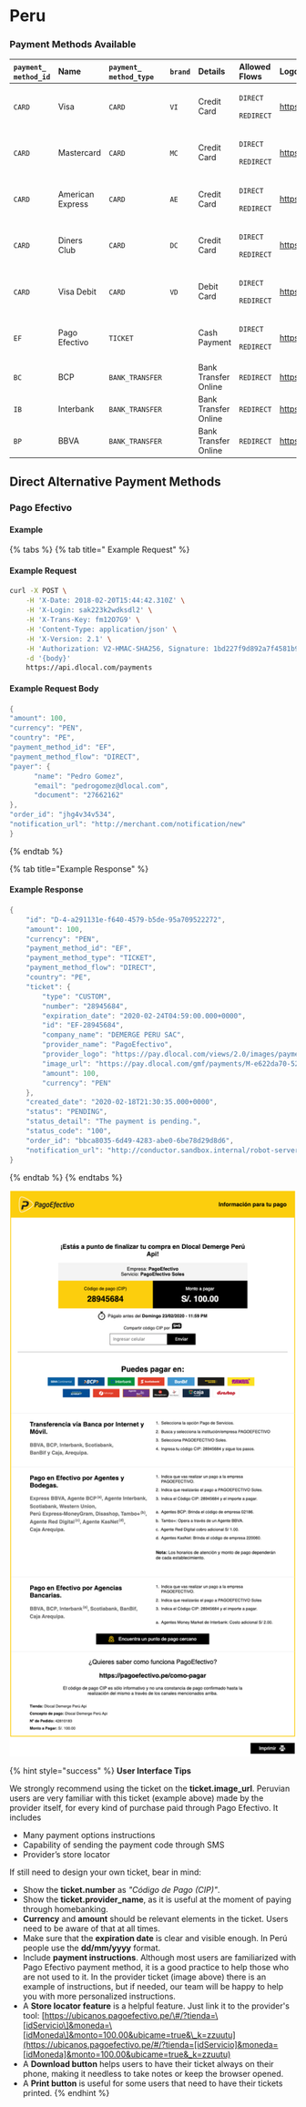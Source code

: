 # Peru

### Payment Methods Available



<table>
  <thead>
    <tr>
      <th style="text-align:left"><code>payment_<br />method_id</code>
      </th>
      <th style="text-align:left"><b>Name</b>
      </th>
      <th style="text-align:left"><code>payment_<br />method_type</code>
      </th>
      <th style="text-align:left"><code>brand</code>
      </th>
      <th style="text-align:left"><b>Details</b>
      </th>
      <th style="text-align:left">Allowed Flows</th>
      <th style="text-align:left"><b>Logos</b>
      </th>
    </tr>
  </thead>
  <tbody>
    <tr>
      <td style="text-align:left"><code>CARD</code>
      </td>
      <td style="text-align:left">Visa</td>
      <td style="text-align:left"><code>CARD</code>
      </td>
      <td style="text-align:left"><code>VI</code>
      </td>
      <td style="text-align:left">Credit Card</td>
      <td style="text-align:left">
        <p><code>DIRECT</code>
        </p>
        <p><code>REDIRECT</code>
        </p>
      </td>
      <td style="text-align:left">&#x200B;<a href="https://pay.dlocal.com/views/2.0/images/payments/VI.png">https://pay.dlocal.com/views/2.0/images/payments/VI.png</a>&#x200B;</td>
    </tr>
    <tr>
      <td style="text-align:left"><code>CARD</code>
      </td>
      <td style="text-align:left">Mastercard</td>
      <td style="text-align:left"><code>CARD</code>
      </td>
      <td style="text-align:left"><code>MC</code>
      </td>
      <td style="text-align:left">Credit Card</td>
      <td style="text-align:left">
        <p><code>DIRECT</code>
        </p>
        <p><code>REDIRECT</code>
        </p>
      </td>
      <td style="text-align:left">&#x200B;<a href="https://pay.dlocal.com/views/2.0/images/payments/MC.png">https://pay.dlocal.com/views/2.0/images/payments/MC.png</a>&#x200B;</td>
    </tr>
    <tr>
      <td style="text-align:left"><code>CARD</code>
      </td>
      <td style="text-align:left">American Express</td>
      <td style="text-align:left"><code>CARD</code>
      </td>
      <td style="text-align:left"><code>AE</code>
      </td>
      <td style="text-align:left">Credit Card</td>
      <td style="text-align:left">
        <p><code>DIRECT</code>
        </p>
        <p><code>REDIRECT</code>
        </p>
      </td>
      <td style="text-align:left">&#x200B;<a href="https://pay.dlocal.com/views/2.0/images/payments/AE.png">https://pay.dlocal.com/views/2.0/images/payments/AE.png</a>&#x200B;</td>
    </tr>
    <tr>
      <td style="text-align:left"><code>CARD</code>
      </td>
      <td style="text-align:left">Diners Club</td>
      <td style="text-align:left"><code>CARD</code>
      </td>
      <td style="text-align:left"><code>DC</code>
      </td>
      <td style="text-align:left">Credit Card</td>
      <td style="text-align:left">
        <p><code>DIRECT</code>
        </p>
        <p><code>REDIRECT</code>
        </p>
      </td>
      <td style="text-align:left">&#x200B;<a href="https://pay.dlocal.com/views/2.0/images/payments/DC.png">https://pay.dlocal.com/views/2.0/images/payments/DC.png</a>&#x200B;</td>
    </tr>
    <tr>
      <td style="text-align:left"><code>CARD</code>
      </td>
      <td style="text-align:left">Visa Debit</td>
      <td style="text-align:left"><code>CARD</code>
      </td>
      <td style="text-align:left"><code>VD</code>
      </td>
      <td style="text-align:left">Debit Card</td>
      <td style="text-align:left">
        <p><code>DIRECT</code>
        </p>
        <p><code>REDIRECT</code>
        </p>
      </td>
      <td style="text-align:left">&#x200B;<a href="https://pay.dlocal.com/views/2.0/images/payments/VD.png">https://pay.dlocal.com/views/2.0/images/payments/VD.png</a>&#x200B;</td>
    </tr>
    <tr>
      <td style="text-align:left"><code>EF</code>
      </td>
      <td style="text-align:left">Pago Efectivo</td>
      <td style="text-align:left"><code>TICKET</code>
      </td>
      <td style="text-align:left"></td>
      <td style="text-align:left">Cash Payment</td>
      <td style="text-align:left">
        <p><code>DIRECT</code>
        </p>
        <p><code>REDIRECT</code>
        </p>
      </td>
      <td style="text-align:left">&#x200B;<a href="https://pay.dlocal.com/views/2.0/images/payments/EF.png">https://pay.dlocal.com/views/2.0/images/payments/EF.png</a>&#x200B;</td>
    </tr>
    <tr>
      <td style="text-align:left"><code>BC</code>
      </td>
      <td style="text-align:left">BCP</td>
      <td style="text-align:left"><code>BANK_TRANSFER</code>
      </td>
      <td style="text-align:left"></td>
      <td style="text-align:left">Bank Transfer Online</td>
      <td style="text-align:left"><code>REDIRECT</code>
      </td>
      <td style="text-align:left">&#x200B;<a href="https://pay.dlocal.com/views/2.0/images/payments/BC.png">https://pay.dlocal.com/views/2.0/images/payments/BC.png</a>&#x200B;</td>
    </tr>
    <tr>
      <td style="text-align:left"><code>IB</code>
      </td>
      <td style="text-align:left">Interbank</td>
      <td style="text-align:left"><code>BANK_TRANSFER</code>
      </td>
      <td style="text-align:left"></td>
      <td style="text-align:left">Bank Transfer Online</td>
      <td style="text-align:left"><code>REDIRECT</code>
      </td>
      <td style="text-align:left">&#x200B;<a href="https://pay.dlocal.com/views/2.0/images/payments/IB.png">https://pay.dlocal.com/views/2.0/images/payments/IB.png</a>&#x200B;</td>
    </tr>
    <tr>
      <td style="text-align:left"><code>BP</code>
      </td>
      <td style="text-align:left">BBVA</td>
      <td style="text-align:left"><code>BANK_TRANSFER</code>
      </td>
      <td style="text-align:left"></td>
      <td style="text-align:left">Bank Transfer Online</td>
      <td style="text-align:left"><code>REDIRECT</code>
      </td>
      <td style="text-align:left">&#x200B;<a href="https://pay.dlocal.com/views/2.0/images/payments/BP.png">https://pay.dlocal.com/views/2.0/images/payments/BP.png</a>&#x200B;</td>
    </tr>
  </tbody>
</table>

## Direct Alternative Payment Methods

### Pago Efectivo

#### Example

{% tabs %}
{% tab title=" Example Request" %}
#### Example Request

```bash
curl -X POST \
    -H 'X-Date: 2018-02-20T15:44:42.310Z' \
    -H 'X-Login: sak223k2wdksdl2' \
    -H 'X-Trans-Key: fm12O7G9' \
    -H 'Content-Type: application/json' \
    -H 'X-Version: 2.1' \
    -H 'Authorization: V2-HMAC-SHA256, Signature: 1bd227f9d892a7f4581b998c21e353b1686a6bdad5940e7bb6aa596c96e0a6ec' \
    -d '{body}'
    https://api.dlocal.com/payments
```

#### Example Request Body

```c
{
"amount": 100,
"currency": "PEN",
"country": "PE",
"payment_method_id": "EF",
"payment_method_flow": "DIRECT",
"payer": {
      "name": "Pedro Gomez",
      "email": "pedrogomez@dlocal.com",
      "document": "27662162"
},
"order_id": "jhg4v34v534",
"notification_url": "http://merchant.com/notification/new"
}
```
{% endtab %}

{% tab title="Example Response" %}
#### Example Response

```c
{
    "id": "D-4-a291131e-f640-4579-b5de-95a709522272",
    "amount": 100,
    "currency": "PEN",
    "payment_method_id": "EF",
    "payment_method_type": "TICKET",
    "payment_method_flow": "DIRECT",
    "country": "PE",
    "ticket": {
        "type": "CUSTOM",
        "number": "28945684",
        "expiration_date": "2020-02-24T04:59:00.000+0000",
        "id": "EF-28945684",
        "company_name": "DEMERGE PERU SAC",
        "provider_name": "PagoEfectivo",
        "provider_logo": "https://pay.dlocal.com/views/2.0/images/payments/EF.png",
        "image_url": "https://pay.dlocal.com/gmf/payments/M-e622da70-5295-11ea-addf-83f8a04e38b5",
        "amount": 100,
        "currency": "PEN"
    },
    "created_date": "2020-02-18T21:30:35.000+0000",
    "status": "PENDING",
    "status_detail": "The payment is pending.",
    "status_code": "100",
    "order_id": "bbca8035-6d49-4283-abe0-6be78d29d8d6",
    "notification_url": "http://conductor.sandbox.internal/robot-server/rest/generic/notification/new"
}
```
{% endtab %}
{% endtabs %}

![Provider ticket example](../../../.gitbook/assets/pagoefectivo.png)

{% hint style="success" %}
**User Interface Tips**

We strongly recommend using the ticket on the **ticket.image\_url**. Peruvian users are very familiar with this ticket \(example above\) made by the provider itself, for every kind of purchase paid through Pago Efectivo. It includes

* Many payment options instructions
* Capability of sending the payment code through SMS
* Provider’s store locator

If still need to design your own ticket, bear in mind:

* Show the **ticket.number** as _"Código de Pago \(CIP\)"_.
* Show the **ticket.provider\_name**, as it is useful at the moment of paying through homebanking.
* **Currency** and **amount** should be relevant elements in the ticket. Users need to be aware of that at all times.
* Make sure that the **expiration date** is clear and visible enough. In Perú people use the **dd/mm/yyyy** format.
* Include **payment instructions**. Although most users are familiarized with Pago Efectivo payment method, it is a good practice to help those who are not used to it. In the provider ticket \(image above\) there is an example of instructions, but if needed, our team will be happy to help you with more personalized instructions.
* A **Store locator feature** is a helpful feature. Just link it to the provider's tool: [https://ubicanos.pagoefectivo.pe/\#/?tienda=\[idServicio\]&moneda=\[idMoneda\]&monto=100.00&ubicame=true&\_k=zzuutu](https://ubicanos.pagoefectivo.pe/#/?tienda=[idServicio]&moneda=[idMoneda]&monto=100.00&ubicame=true&_k=zzuutu)
* A **Download button** helps users to have their ticket always on their phone, making it needless to take notes or keep the browser opened.
* A **Print button** is useful for some users that need to have their tickets printed.
{% endhint %}







